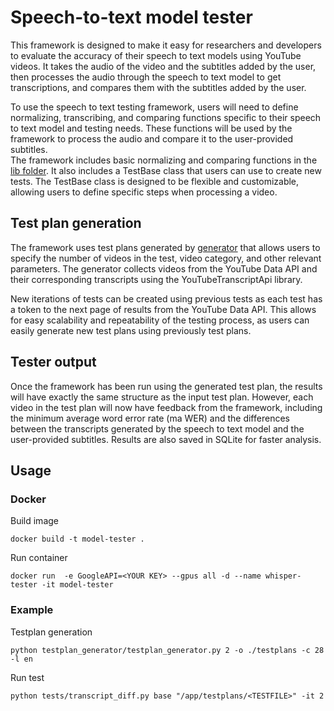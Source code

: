 # Speech-to-text model tester

This framework is designed to make it easy for researchers and developers to evaluate the accuracy of their speech to
text models using YouTube videos. It takes the audio of the video and the subtitles added by the user, then processes
the audio through the speech to text model to get transcriptions, and compares them with the subtitles added by the
user.

To use the speech to text testing framework, users will need to define normalizing, transcribing, and comparing
functions specific to their speech to text model and testing needs. These functions will be used by the framework to
process the audio and compare it to the user-provided subtitles. \
The framework includes basic normalizing and comparing
functions in the [lib folder](https://github.com/Kowalski1024/speech-to-text-tester/tree/master/lib). It also includes a
TestBase class that users can use to create new tests. The TestBase
class is designed to be flexible and customizable, allowing users to define specific steps when processing a video.

## Test plan generation

The framework uses test plans generated
by [generator](https://github.com/Kowalski1024/speech-to-text-tester/blob/master/testplan_generator/generator.py) that
allows users to
specify the number of videos in the test, video category, and other relevant parameters. The generator collects videos
from the YouTube Data API and their corresponding transcripts using the YouTubeTranscriptApi library.

New iterations of tests can be created using previous tests as each test has a token to the next page of results from
the YouTube Data API. This allows for easy scalability and repeatability of the testing process, as users can easily
generate new test plans using previously test plans.

## Tester output

Once the framework has been run using the generated test plan, the results will have exactly the same structure as the
input test plan. However, each video in the test plan will now have
feedback from the framework, including the minimum average word error rate (ma WER) and the differences between the
transcripts generated by the speech to text model and the user-provided subtitles. Results are also saved in SQLite for
faster analysis.

## Usage

### Docker

Build image

```shell
docker build -t model-tester .
```

Run container

```shell
docker run  -e GoogleAPI=<YOUR KEY> --gpus all -d --name whisper-tester -it model-tester
```

### Example

Testplan generation

```shell
python testplan_generator/testplan_generator.py 2 -o ./testplans -c 28 -l en
```

Run test

```shell
python tests/transcript_diff.py base "/app/testplans/<TESTFILE>" -it 2
```
